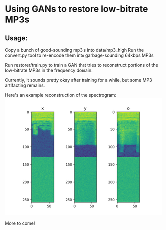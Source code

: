 # Using GANs to restore low-bitrate MP3s
## Usage:
Copy a bunch of good-sounding mp3's into data/mp3_high
Run the convert.py tool to re-encode them into garbage-sounding 64kbps MP3s

Run restorer/train.py to train a GAN that tries to reconstruct portions of the low-bitrate MP3s in the frequency domain.

Currently, it sounds pretty okay after training for a while, but some MP3 artifacting remains.

Here's an example reconstruction of the spectrogram:
![GitHub Logo](example_reconstruction.png)

More to come!
